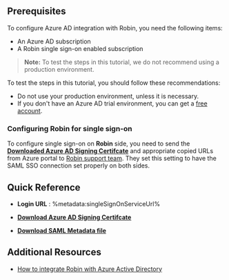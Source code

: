## Prerequisites

To configure Azure AD integration with Robin, you need the following items:

- An Azure AD subscription
- A Robin single sign-on enabled subscription

> **Note:**
> To test the steps in this tutorial, we do not recommend using a production environment.

To test the steps in this tutorial, you should follow these recommendations:

- Do not use your production environment, unless it is necessary.
- If you don't have an Azure AD trial environment, you can get a [free account](https://azure.microsoft.com/free/).

### Configuring Robin for single sign-on

To configure single sign-on on **Robin** side, you need to send the **[Downloaded Azure AD Signing Certifcate](%metadata:CertificateDownloadRawUrl%)** and appropriate copied URLs from Azure portal to [Robin support team](mailto:support@robinpowered.com). They set this setting to have the SAML SSO connection set properly on both sides.

## Quick Reference

* **Login URL** : %metadata:singleSignOnServiceUrl%

* **[Download Azure AD Signing Certifcate](%metadata:CertificateDownloadRawUrl%)**

* **[Download SAML Metadata file](%metadata:metadataDownloadUrl%)**

## Additional Resources

* [How to integrate Robin with Azure Active Directory](https://docs.microsoft.com/azure/active-directory/saas-apps/robin-tutorial)
